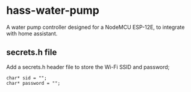 # hass-water-pump

A water pump controller designed for a NodeMCU ESP-12E, to integrate with home assistant.

## secrets.h file

Add a secrets.h header file to store the Wi-Fi SSID and password;

    char* sid = "";
    char* password = "";
